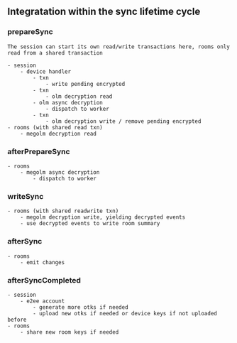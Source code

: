 ## Integratation within the sync lifetime cycle

### prepareSync
    
    The session can start its own read/write transactions here, rooms only read from a shared transaction

    - session
        - device handler
            - txn
                - write pending encrypted
            - txn
                - olm decryption read
            - olm async decryption
                - dispatch to worker
            - txn
                - olm decryption write / remove pending encrypted
    - rooms (with shared read txn)
        - megolm decryption read

### afterPrepareSync

    - rooms    
        - megolm async decryption   
            - dispatch to worker

### writeSync

    - rooms (with shared readwrite txn)
        - megolm decryption write, yielding decrypted events
        - use decrypted events to write room summary

### afterSync

    - rooms
        - emit changes

### afterSyncCompleted

    - session
        - e2ee account
            - generate more otks if needed
            - upload new otks if needed or device keys if not uploaded before
    - rooms
        - share new room keys if needed
